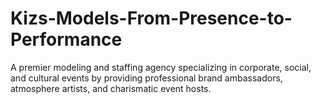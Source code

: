 # Kizs-Models-From-Presence-to-Performance
A premier modeling and staffing agency specializing in corporate, social, and cultural events by providing professional brand ambassadors, atmosphere artists, and charismatic event hosts.
